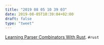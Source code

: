 ```yaml
---
title: "2019 08 05 10 39 03"
date: 2019-08-05T10:39:04+02:00
draft: false
type: "tweet"
---
```

[Learning Parser Combinators With Rust](https://bodil.lol/parser-combinators/). `#rust`
